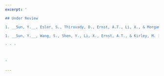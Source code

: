 ```yaml
---
excerpt: '

## Under Review

1. __Sun, Y.__, Esler, S., Thiruvady, D., Ernst, A.T., Li, X., & Morgan, K. [Instance Space Analysis for the Car Sequencing Problem](https://arxiv.org/pdf/2012.10053.pdf). Submitted to *Annals of Operations Research*. <br/>

1. __Sun, Y.__, Wang, S., Shen, Y., Li, X., Ernst, A.T., & Kirley, M. [Boosting Ant Colony Optimization via Solution Prediction and Machine Learning](https://arxiv.org/pdf/2008.04213.pdf). Submitted to *IEEE Transactions on Evolutionary Computation*. <br/>

- - - 



'

---
```

